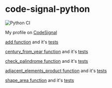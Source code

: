 # code-signal-python

![Python CI](https://github.com/BurhanH/code-signal-python/workflows/Python%20CI/badge.svg)

My profile on [CodeSignal](https://app.codesignal.com/profile/baur_u)

[add function](https://github.com/BurhanH/code-signal-python/blob/master/source/add.py) and it's [tests](https://github.com/BurhanH/code-signal-python/blob/master/tests/test_add.py)

[century_from_year function](https://github.com/BurhanH/code-signal-python/blob/master/source/century_from_year.py) and it's [tests](https://github.com/BurhanH/code-signal-python/blob/master/tests/test_century_from_year.py)

[check_palindrome function](https://github.com/BurhanH/code-signal-python/blob/master/source/palindrome.py) and it's [tests](https://github.com/BurhanH/code-signal-python/blob/master/tests/test_palindrome.py)

[adjacent_elements_product function](https://github.com/BurhanH/code-signal-python/blob/master/source/adjacent_elements_product.py) and it's [tests](https://github.com/BurhanH/code-signal-python/blob/master/source/adjacent_elements_product.py)

[shape_area function](https://github.com/BurhanH/code-signal-python/blob/master/source/shape_area.py) and it's [tests](https://github.com/BurhanH/code-signal-python/blob/master/tests/test_shape_area.py)
